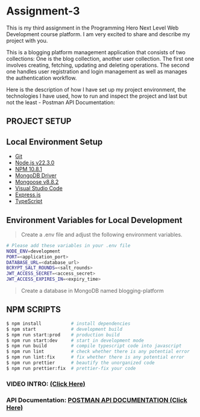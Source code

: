 # Assignment-3

This is my third assignment in the Programming Hero Next Level Web Development course platform. I am very excited to share and describe my project with you.

This is a blogging platform management application that consists of two collections: One is the blog collection, another user collection. The first one involves creating, fetching, updating and deleting operations. The second one handles user registration and login management as well as manages the authentication workflow.

Here is the description of how I have set up my project environment, the technologies I have used, how to run and inspect the project and last but not the least - Postman API Documentation:

## PROJECT SETUP

## Local Environment Setup

- [Git](https://git-scm.com/)
- [Node.js v22.3.0](https://nodejs.org/en/)
- [NPM 10.8.1](https://www.npmjs.com/)
- [MongoDB Driver](https://www.mongodb.com/)
- [Mongoose v8.8.2](https://mongoosejs.com/)
- [Visual Studio Code](https://code.visualstudio.com/)
- [Express.js](https://expressjs.com/)
- [TypeScript](https://www.typescriptlang.org/)

## Environment Variables for Local Development

> Create a .env file and adjust the following environment variables.

```bash
# Please add these variables in your .env file
NODE_ENV=development
PORT=<application_port>
DATABASE_URL=<database_url>
BCRYPT_SALT_ROUNDS=<salt_rounds>
JWT_ACCESS_SECRET=<access_secret>
JWT_ACCESS_EXPIRES_IN=<expiry_time>
```

> Create a database in MongoDB named blogging-platform

## NPM SCRIPTS

```bash
$ npm install           # install dependencies
$ npm start             # development build
$ npm run start:prod    # production build
$ npm run start:dev     # start in development mode
$ npm run build         # compile typescript code into javascript
$ npm run lint          # check whether there is any potential error
$ npm run lint:fix      # fix whether there is any potential error
$ npm run prettier      # beautify the unorganized code
$ npm run prettier:fix  # prettier-fix your code
```

### VIDEO INTRO: [(Click Here)](https://drive.google.com/file/d/1yKYsxAImBhABVms2XjpswdwOEYCas__K/view?usp=sharing)

### API Documentation: [POSTMAN API DOCUMENTATION (Click Here)](https://www.postman.com/winter-capsule-905954/public-work-space/documentation/npqprg8/blogging-platform)
